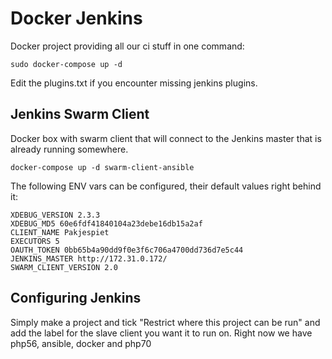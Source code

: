 Docker Jenkins
==============

Docker project providing all our ci stuff in one command:

    sudo docker-compose up -d

Edit the plugins.txt if you encounter missing jenkins plugins.

Jenkins Swarm Client
------------------------

Docker box with swarm client that will connect to the Jenkins master that is already running somewhere.

    docker-compose up -d swarm-client-ansible

The following ENV vars can be configured, their default values right behind it:

    XDEBUG_VERSION 2.3.3
    XDEBUG_MD5 60e6fdf41840104a23debe16db15a2af
    CLIENT_NAME Pakjespiet
    EXECUTORS 5
    OAUTH_TOKEN 0bb65b4a90dd9f0e3f6c706a4700dd736d7e5c44
    JENKINS_MASTER http://172.31.0.172/
    SWARM_CLIENT_VERSION 2.0
	
Configuring Jenkins
------------------------

Simply make a project and tick "Restrict where this project can be run" and add the label for the slave client you want it to run on.
Right now we have php56, ansible, docker and php70